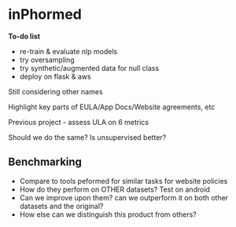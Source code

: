 # inPhormed

**To-do list**

+ re-train & evaluate nlp models
+ try oversampling
+ try synthetic/augmented data for null class
+ deploy on flask & aws

Still considering other names

Highlight key parts of EULA/App Docs/Website agreements, etc

Previous project - assess ULA on 6 metrics

Should we do the same? Is unsupervised better? 

## Benchmarking

+ Compare to tools peformed for similar tasks for website policies
+ How do they perform on OTHER datasets? Test on android
+ Can we improve upon them? can we outperform it on both other datasets and
  the original?
+ How else can we distinguish this product from others?
